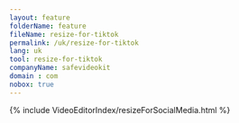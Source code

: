 ```yaml
---
layout: feature
folderName: feature
fileName: resize-for-tiktok
permalink: /uk/resize-for-tiktok
lang: uk
tool: resize-for-tiktok
companyName: safevideokit
domain : com
nobox: true
---
```


{% include VideoEditorIndex/resizeForSocialMedia.html %}

   